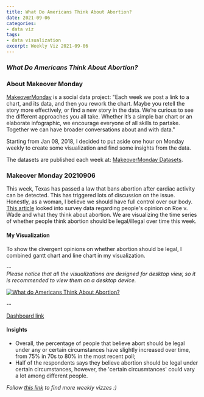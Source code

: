 ```yaml
---
title: What Do Americans Think About Abortion?
date: 2021-09-06
categories:
- data viz
tags:
- data visualization
excerpt: Weekly Viz 2021-09-06
---
```


### *What Do Americans Think About Abortion?*


### About Makeover Monday

[MakeoverMonday](http://www.makeovermonday.co.uk/) is a social data project:
"Each week we post a link to a chart, and its data, and then you rework the chart.
Maybe you retell the story more effectively, or find a new story in the data.
We’re curious to see the different approaches you all take. Whether it’s a simple bar chart or an elaborate infographic, we encourage everyone of all skills to partake.
Together we can have broader conversations about and with data."

Starting from Jan 08, 2018, I decided to put aside one hour on Monday weekly to create some visualization and find some insights from the data.

The datasets are published each week at: [MakeoverMonday Datasets](http://www.makeovermonday.co.uk/data/).

### Makeover Monday 20210906

This week, Texas has passed a law that bans abortion after cardiac activity can be detected. This has triggered lots of discussion on the issue. Honestly, as a woman, I believe we should have full control over our body. [This article](https://fivethirtyeight.com/features/why-texass-abortion-law-may-go-too-far-for-most-americans/) looked into survey data regarding people's opinion on Roe v. Wade and what they think about abortion. We are visualizing the time series of whether people think abortion should be legal/illegal over time this week.    

#### My Visualization

To show the divergent opinions on whether abortion should be legal, I combined gantt chart and line chart in my visualization.  

--  
*Please notice that all the visualizations are designed for desktop view, so it is recommended to view them on a desktop device.*  

<div class='tableauPlaceholder' id='viz1630982308425' style='position: relative'>
  <noscript><a href='#'>
    <img alt='What do Americans Think About Abortion? ' src='https:&#47;&#47;public.tableau.com&#47;static&#47;images&#47;Ma&#47;MakeOverMonday20210906WhatdoAmericansThinkAboutAbortion&#47;WhatdoAmericansThinkAboutAbortion&#47;1_rss.png' style='border: none' />
    </a></noscript>
  <object class='tableauViz'  style='display:none;'>
    <param name='host_url' value='https%3A%2F%2Fpublic.tableau.com%2F' /> 
    <param name='embed_code_version' value='3' />
    <param name='site_root' value='' />
    <param name='name' value='MakeOverMonday20210906WhatdoAmericansThinkAboutAbortion&#47;WhatdoAmericansThinkAboutAbortion' />
    <param name='tabs' value='no' />
    <param name='toolbar' value='yes' />
    <param name='static_image' value='https:&#47;&#47;public.tableau.com&#47;static&#47;images&#47;Ma&#47;MakeOverMonday20210906WhatdoAmericansThinkAboutAbortion&#47;WhatdoAmericansThinkAboutAbortion&#47;1.png' />
    <param name='animate_transition' value='yes' />
    <param name='display_static_image' value='yes' />
    <param name='display_spinner' value='yes' />
    <param name='display_overlay' value='yes' />
    <param name='display_count' value='yes' />
    <param name='language' value='en-US' />
  </object></div>        
  <script type='text/javascript'>            
  var divElement = document.getElementById('viz1630982308425');   
  var vizElement = divElement.getElementsByTagName('object')[0];         
  if ( divElement.offsetWidth > 800 ) { vizElement.style.width='800px';vizElement.style.height='627px';} else if ( divElement.offsetWidth > 500 ) { vizElement.style.width='800px';vizElement.style.height='627px';} else { vizElement.style.width='100%';vizElement.style.height='727px';}           
  var scriptElement = document.createElement('script');          
  scriptElement.src = 'https://public.tableau.com/javascripts/api/viz_v1.js';       
  vizElement.parentNode.insertBefore(scriptElement, vizElement);     
</script>
  
--  

[Dashboard link](https://public.tableau.com/views/MakeOverMonday20210906WhatdoAmericansThinkAboutAbortion/WhatdoAmericansThinkAboutAbortion?:language=en-US&:display_count=n&:origin=viz_share_link)
  
#### Insights
* Overall, the percentage of people that believe abort should be legal under any or certain circumstances have slightly increased over time, from 75% in 70s to 80% in the most recent poll;  
* Half of the respondents says they believe abortion should be legal under certain circumstances, however, the 'certain circusmtances' could vary a lot among different people.  
  

*Follow [this link](https://yudong-94.github.io/personal-website/project/WeeklyViz2021/) to find more weekly vizzes :)*